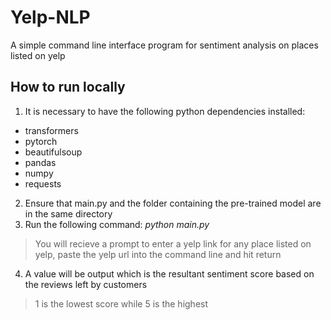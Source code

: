# Yelp-NLP
A simple command line interface program for sentiment analysis on places listed on yelp

## How to run locally
1. It is necessary to have the following python dependencies installed:
- transformers
- pytorch
- beautifulsoup
- pandas
- numpy
- requests

2. Ensure that main.py and the folder containing the pre-trained model are in the same directory
3. Run the following command:  *python main.py*
> You will recieve a prompt to enter a yelp link for any place listed on yelp,
> paste the yelp url into the command line and hit return

4. A value will be output which is the resultant sentiment score based on the reviews left by customers
> 1 is the lowest score while 5 is the highest


